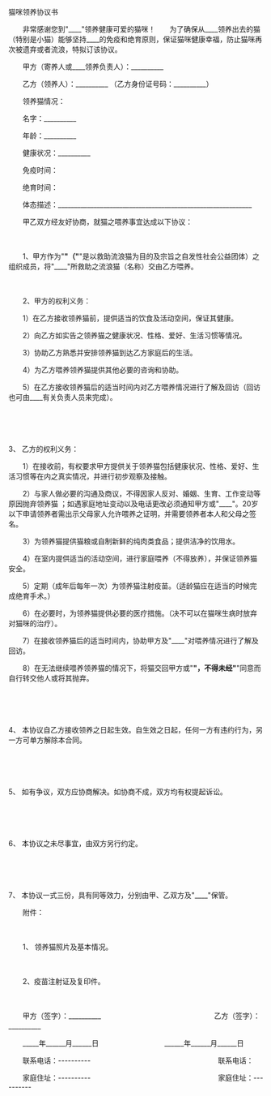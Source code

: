 



猫咪领养协议书



 

　　非常感谢您到"____"领养健康可爱的猫咪！　　为了确保从____领养出去的猫（特别是小猫）能够坚持____的免疫和绝育原则，保证猫咪健康幸福，防止猫咪再次被遗弃或者流浪，特拟订该协议。　　

　　甲方（寄养人或____领养负责人）：__________

　　乙方（领养人）：__________ （乙方身份证号码：__________）

　　领养猫情况：

　　名字：__________

　　年龄：__________

　　健康状况：__________ 

　　免疫时间：　

　　绝育时间：

　　体态描述：____________________________________________________________　　

　　甲乙双方经友好协商，就猫之喂养事宜达成以下协议：

　　

　　1、甲方作为"____"（"____"是以救助流浪猫为目的及宗旨之自发性社会公益团体）之组织成员，将"____"所救助之流浪猫（名称）交由乙方喂养。

　　

　　2、甲方的权利义务：

　　1）在乙方接收领养猫前，提供适当的饮食及活动空间，保证其健康。

　　2）向乙方如实告之领养猫之健康状况、性格、爱好、生活习惯等情况。

　　3）协助乙方熟悉并安排领养猫到达乙方家庭后的生活。

　　4）为乙方喂养领养猫提供其他必要的咨询和协助。

　　5）在乙方接收领养猫后的适当时间内对乙方喂养情况进行了解及回访（回访也可由____有关负责人员来完成）。

　　

　　

3、
乙方的权利义务：

　　1）在接收前，有权要求甲方提供关于领养猫包括健康状况、性格、爱好、生活习惯等在内之真实情况，并进行初步观察及接触。

　　2）与家人做必要的沟通及商议，不得因家人反对、婚姻、生育、工作变动等原因抛弃领养猫 ；如遇家庭地址变动以及电话更改必须通知甲方或"____"。20岁以下申请领养者需出示父母家人允许喂养之证明，并需要领养者本人和父母之签名。

　　3）为领养猫提供猫粮或自制新鲜的纯肉类食品；提供洁净的饮用水。

　　4）在室内提供适当的活动空间，进行家庭喂养（不得放养），并保证领养猫安全。

　　5）定期（成年后每年一次）为领养猫注射疫苗。（适龄猫应在适当的时候完成绝育手术。）

　　6）在必要时，为领养猫提供必要的医疗措施。（决不可以在猫咪生病时放弃对猫咪的治疗）。

　　7）在接收领养猫后的适当时间内，协助甲方及"____"对喂养情况进行了解及回访。

　　8）在无法继续喂养领养猫的情况下，将猫交回甲方或"____"，不得未经"____"同意而自行转交他人或将其抛弃。

　　

　　

4、
本协议自乙方接收领养之日起生效。自生效之日起，任何一方有违约行为，另一方可单方解除本合同。

　　

　　

5、
如有争议，双方应协商解决。如协商不成，双方均有权提起诉讼。

　　

　　

6、
本协议之未尽事宜，由双方另行约定。

　　

　　

7、
本协议一式三份，具有同等效力，分别由甲、乙双方及"____"保管。　　

　　附件：

　　

　　1、 领养猫照片及基本情况。

　　

　　2、疫苗注射证及复印件。　　

　　

　　甲方（签字）：__________　　　　　　　　　　　　　　　　乙方（签字）：__________　　

　　_____年______月______日　　　　　　　　　 ______年______月______日　　

　　联系电话：----------　　　　　　　　　　　　　　　　　　联系电话：　　

　　家庭住址：----------　　　　　　　　　　　　　　　　　　家庭住址：----------